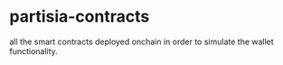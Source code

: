 # partisia-contracts
all the smart contracts deployed onchain in order to simulate the wallet functionality. 
